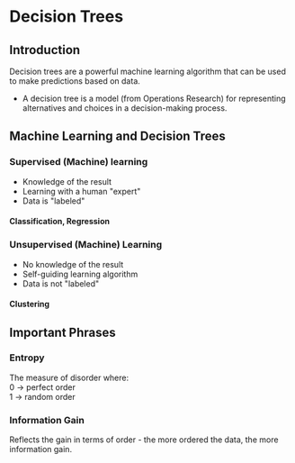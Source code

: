 # Decision Trees
## Introduction
Decision trees are a powerful machine learning algorithm that can be used to make predictions based on data.
- A decision tree is a model (from
Operations Research) for
representing alternatives and
choices in a decision-making
process.
## Machine Learning and Decision Trees
### Supervised (Machine) learning
- Knowledge of the result
- Learning with a human "expert"
- Data is "labeled"
#### Classification, Regression
### Unsupervised (Machine) Learning
- No knowledge of the result
- Self-guiding learning algorithm
- Data is not "labeled"
#### Clustering
## Important Phrases
### Entropy
The measure of disorder where:\
  0 -> perfect order\
  1 -> random order
### Information Gain
Reflects the gain in terms of order - the more ordered the data, the more information gain.


